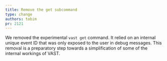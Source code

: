 ```yaml
---
title: Remove the get subcommand
type: change
authors: tobim
pr: 2121
---
```


We removed the experimental `vast get` command. It relied on an internal unique
event ID that was only exposed to the user in debug messages. This removal is a
preparatory step towards a simplification of some of the internal workings of
VAST.
